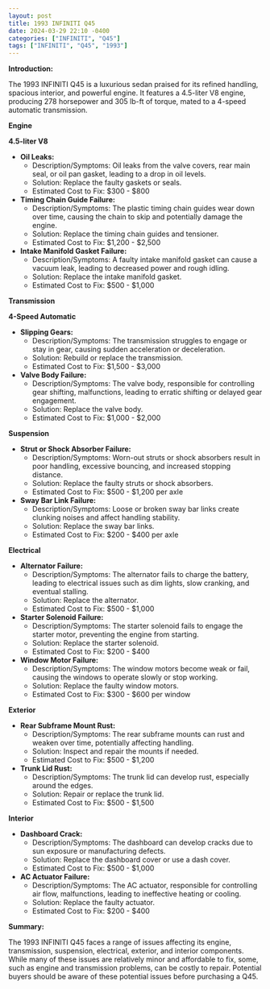 ```yaml
---
layout: post
title: 1993 INFINITI Q45
date: 2024-03-29 22:10 -0400
categories: ["INFINITI", "Q45"]
tags: ["INFINITI", "Q45", "1993"]
---
```

**Introduction:**

The 1993 INFINITI Q45 is a luxurious sedan praised for its refined handling, spacious interior, and powerful engine. It features a 4.5-liter V8 engine, producing 278 horsepower and 305 lb-ft of torque, mated to a 4-speed automatic transmission.

**Engine**

**4.5-liter V8**

* **Oil Leaks:**
    * Description/Symptoms: Oil leaks from the valve covers, rear main seal, or oil pan gasket, leading to a drop in oil levels.
    * Solution: Replace the faulty gaskets or seals.
    * Estimated Cost to Fix: $300 - $800
* **Timing Chain Guide Failure:**
    * Description/Symptoms: The plastic timing chain guides wear down over time, causing the chain to skip and potentially damage the engine.
    * Solution: Replace the timing chain guides and tensioner.
    * Estimated Cost to Fix: $1,200 - $2,500
* **Intake Manifold Gasket Failure:**
    * Description/Symptoms: A faulty intake manifold gasket can cause a vacuum leak, leading to decreased power and rough idling.
    * Solution: Replace the intake manifold gasket.
    * Estimated Cost to Fix: $500 - $1,000

**Transmission**

**4-Speed Automatic**

* **Slipping Gears:**
    * Description/Symptoms: The transmission struggles to engage or stay in gear, causing sudden acceleration or deceleration.
    * Solution: Rebuild or replace the transmission.
    * Estimated Cost to Fix: $1,500 - $3,000
* **Valve Body Failure:**
    * Description/Symptoms: The valve body, responsible for controlling gear shifting, malfunctions, leading to erratic shifting or delayed gear engagement.
    * Solution: Replace the valve body.
    * Estimated Cost to Fix: $1,000 - $2,000

**Suspension**

* **Strut or Shock Absorber Failure:**
    * Description/Symptoms: Worn-out struts or shock absorbers result in poor handling, excessive bouncing, and increased stopping distance.
    * Solution: Replace the faulty struts or shock absorbers.
    * Estimated Cost to Fix: $500 - $1,200 per axle
* **Sway Bar Link Failure:**
    * Description/Symptoms: Loose or broken sway bar links create clunking noises and affect handling stability.
    * Solution: Replace the sway bar links.
    * Estimated Cost to Fix: $200 - $400 per axle

**Electrical**

* **Alternator Failure:**
    * Description/Symptoms: The alternator fails to charge the battery, leading to electrical issues such as dim lights, slow cranking, and eventual stalling.
    * Solution: Replace the alternator.
    * Estimated Cost to Fix: $500 - $1,000
* **Starter Solenoid Failure:**
    * Description/Symptoms: The starter solenoid fails to engage the starter motor, preventing the engine from starting.
    * Solution: Replace the starter solenoid.
    * Estimated Cost to Fix: $200 - $400
* **Window Motor Failure:**
    * Description/Symptoms: The window motors become weak or fail, causing the windows to operate slowly or stop working.
    * Solution: Replace the faulty window motors.
    * Estimated Cost to Fix: $300 - $600 per window

**Exterior**

* **Rear Subframe Mount Rust:**
    * Description/Symptoms: The rear subframe mounts can rust and weaken over time, potentially affecting handling.
    * Solution: Inspect and repair the mounts if needed.
    * Estimated Cost to Fix: $500 - $1,200
* **Trunk Lid Rust:**
    * Description/Symptoms: The trunk lid can develop rust, especially around the edges.
    * Solution: Repair or replace the trunk lid.
    * Estimated Cost to Fix: $500 - $1,500

**Interior**

* **Dashboard Crack:**
    * Description/Symptoms: The dashboard can develop cracks due to sun exposure or manufacturing defects.
    * Solution: Replace the dashboard cover or use a dash cover.
    * Estimated Cost to Fix: $500 - $1,000
* **AC Actuator Failure:**
    * Description/Symptoms: The AC actuator, responsible for controlling air flow, malfunctions, leading to ineffective heating or cooling.
    * Solution: Replace the faulty actuator.
    * Estimated Cost to Fix: $200 - $400

**Summary:**

The 1993 INFINITI Q45 faces a range of issues affecting its engine, transmission, suspension, electrical, exterior, and interior components. While many of these issues are relatively minor and affordable to fix, some, such as engine and transmission problems, can be costly to repair. Potential buyers should be aware of these potential issues before purchasing a Q45.
